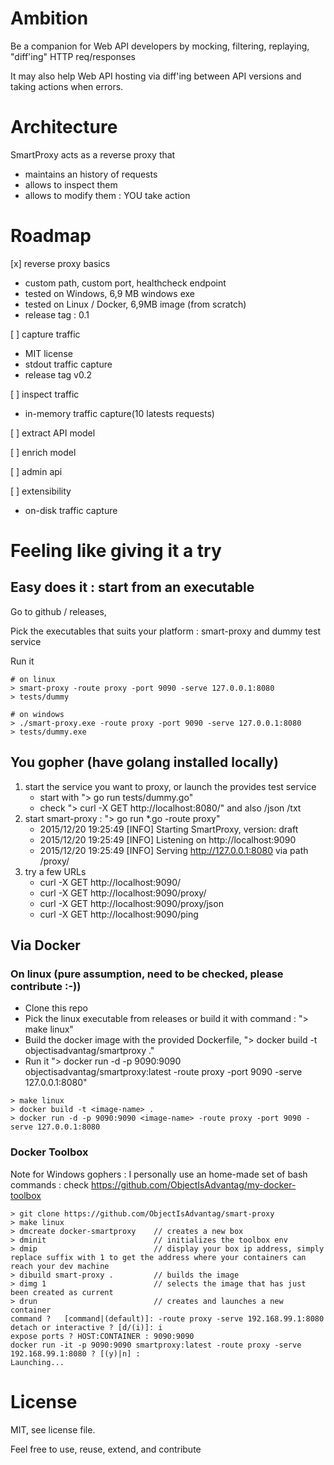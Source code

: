 # Ambition  

Be a companion for Web API developers by mocking, filtering, replaying, "diff'ing" HTTP req/responses

It may also help Web API hosting via diff'ing between API versions and taking actions when errors.


# Architecture

SmartProxy acts as a reverse proxy that
 
- maintains an history of requests
- allows to inspect them
- allows to modify them : YOU take action


# Roadmap

[x] reverse proxy basics 

   - custom path, custom port, healthcheck endpoint
   - tested on Windows, 6,9 MB windows exe
   - tested on Linux / Docker, 6,9MB image (from scratch)
   - release tag : 0.1 
      
[ ] capture traffic
   - MIT license
   - stdout traffic capture
   - release tag v0.2
   
[ ] inspect traffic
   - in-memory traffic capture(10 latests requests)

[ ] extract API model

[ ] enrich model

[ ] admin api

[ ] extensibility
   - on-disk traffic capture


# Feeling like giving it a try

## Easy does it : start from an executable

Go to github / releases,

Pick the executables that suits your platform : smart-proxy and dummy test service

Run it

```
# on linux
> smart-proxy -route proxy -port 9090 -serve 127.0.0.1:8080
> tests/dummy
```

```
# on windows
> ./smart-proxy.exe -route proxy -port 9090 -serve 127.0.0.1:8080
> tests/dummy.exe
```

## You gopher (have golang installed locally)

1. start the service you want to proxy, or launch the provides test service
   - start with "> go run tests/dummy.go" 
   - check "> curl -X GET http://localhost:8080/" and also /json /txt
2. start smart-proxy : "> go run *.go -route proxy"
   - 2015/12/20 19:25:49 [INFO] Starting SmartProxy, version: draft
   - 2015/12/20 19:25:49 [INFO] Listening on http://localhost:9090
   - 2015/12/20 19:25:49 [INFO] Serving http://127.0.0.1:8080 via path /proxy/
3. try a few URLs
   - curl -X GET http://localhost:9090/
   - curl -X GET http://localhost:9090/proxy/
   - curl -X GET http://localhost:9090/proxy/json
   - curl -X GET http://localhost:9090/ping

## Via Docker

### On linux (pure assumption, need to be checked, please contribute :-))

- Clone this repo
- Pick the linux executable from releases or build it with command : "> make linux"
- Build the docker image with the provided Dockerfile, "> docker build  -t objectisadvantag/smartproxy ."
- Run it "> docker run -d -p 9090:9090 objectisadvantag/smartproxy:latest -route proxy -port 9090 -serve 127.0.0.1:8080"

```
> make linux
> docker build -t <image-name> .
> docker run -d -p 9090:9090 <image-name> -route proxy -port 9090 -serve 127.0.0.1:8080
```


### Docker Toolbox 

Note for Windows gophers : I personally use an home-made set of bash commands : 
check https://github.com/ObjectIsAdvantag/my-docker-toolbox

```
> git clone https://github.com/ObjectIsAdvantag/smart-proxy
> make linux
> dmcreate docker-smartproxy    // creates a new box
> dminit                        // initializes the toolbox env
> dmip                          // display your box ip address, simply replace suffix with 1 to get the address where your containers can reach your dev machine
> dibuild smart-proxy .         // builds the image
> dimg 1                        // selects the image that has just been created as current
> drun                          // creates and launches a new container
command ?   [command|(default)]: -route proxy -serve 192.168.99.1:8080
detach or interactive ? [d/(i)]: i
expose ports ? HOST:CONTAINER : 9090:9090
docker run -it -p 9090:9090 smartproxy:latest -route proxy -serve 192.168.99.1:8080 ? [(y)|n] :
Launching...
```
   
# License

MIT, see license file.

Feel free to use, reuse, extend, and contribute







